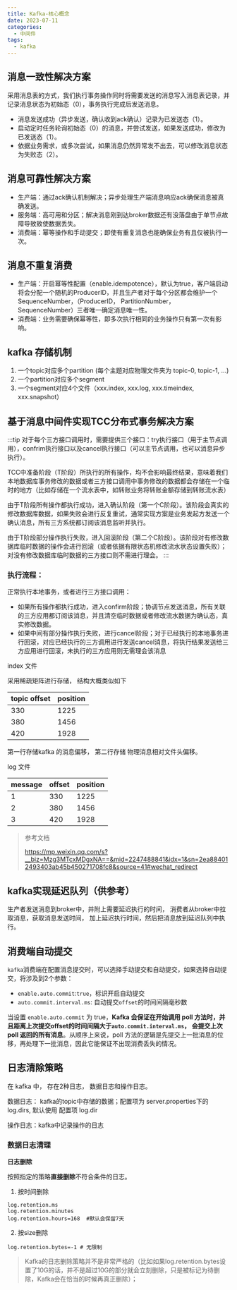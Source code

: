 ```yaml
---
title: Kafka-核心概念
date: 2023-07-11
categories:
  - 中间件
tags:
  - kafka
---
```


## 消息一致性解决方案

采用消息表的方式，我们执行事务操作同时将需要发送的消息写入消息表记录，并记录消息状态为初始态（0），事务执行完成后发送消息。
* 消息发送成功（异步发送，确认收到ack确认）记录为已发送态（1）。
* 启动定时任务轮询初始态（0）的消息，并尝试发送，如果发送成功，修改为已发送态（1）。
* 依据业务需求，或多次尝试，如果消息仍然异常发不出去，可以修改消息状态为失败态（2）。


## 消息可靠性解决方案

* 生产端：通过ack确认机制解决；异步处理生产端消息响应ack确保消息被真确发送。
* 服务端：高可用和分区；解决消息刚到达broker数据还有没落盘由于单节点故障导致致使数据丢失。
* 消费端：幂等操作和手动提交；即使有重复消息也能确保业务有且仅被执行一次。

## 消息不重复消费

* 生产端：开启幂等性配置（enable.idempotence），默认为true，客户端启动将会分配一个随机的ProducerID，并且生产者对于每个分区都会维护一个SequenceNumber，（ProducerID， PartitionNumber， SequenceNumber）三者唯一确定消息唯一性。
* 消费端：业务需要确保幂等性，即多次执行相同的业务操作只有第一次有影响。


## kafka 存储机制

1. 一个topic对应多个partition (每个主题对应物理文件夹为 topic-0, topic-1, ...)
2. 一个partition对应多个segment
3. 一个segment对应4个文件（xxx.index, xxx.log, xxx.timeindex, xxx.snapshot）


## 基于消息中间件实现TCC分布式事务解决方案

:::tip
对于每个三方接口调用时，需要提供三个接口：try执行接口（用于主节点调用），confrim执行接口以及cancel执行接口（可以主节点调用，也可以消息异步执行）。

TCC中准备阶段（T阶段）所执行的所有操作，均不会影响最终结果，意味着我们本地数据库事务修改的数据或者三方接口调用中事务修改的数据都会存储在一个临时的地方（比如存储在一个流水表中，如转账业务将转账金额存储到转账流水表）

由于T阶段所有操作都执行成功，进入确认阶段（第一个C阶段）。该阶段会真实的修改数据库数据，如果失败会进行反复重试，通常实现方案是业务发起方发送一个确认消息，所有三方系统都订阅该消息监听并执行。

由于T阶段部分操作执行失败，进入回滚阶段（第二个C阶段）。该阶段对有修改数据库临时数据的操作会进行回滚（或者依据有限状态机修改流水状态设置失败）；对没有修改数据库临时数据的三方接口则不需进行理会。
:::

### 执行流程：

正常执行本地事务，或者进行三方接口调用：
* 如果所有操作都执行成功，进入confirm阶段；协调节点发送消息，所有关联的三方应用都订阅该消息，并且清空临时数据或者修改流水数据为确认态，真实修改数据。
* 如果中间有部分操作执行失败，进行cancel阶段；对于已经执行的本地事务进行回滚，对应已经执行的三方调用进行发送cancel消息，将执行结果发送给三方应用进行回滚，未执行的三方应用则无需理会该消息


index 文件

采用稀疏矩阵进行存储， 结构大概类似如下

|topic offset|position|
|---|---|
|330|1225|
|380|1456|
|420|1928|

第一行存储kafka 的消息偏移， 第二行存储 物理消息相对文件头偏移。

log 文件

|message|offset|position|
|---|---|---|
|1|330|1225|
|2|380|1456|
|3|420|1928|

> 参考文档
>
> https://mp.weixin.qq.com/s?__biz=Mzg3MTcxMDgxNA==&mid=2247488841&idx=1&sn=2ea884012493403ab45b450271708fc8&source=41#wechat_redirect
>

## kafka实现延迟队列（供参考）

生产者发送消息到broker中，并附上需要延迟执行的时间， 消费者从broker中拉取消息，获取消息发送时间， 加上延迟执行时间，然后把消息放到延迟队列中执行。


## 消费端自动提交

`kafka`消费端在配置消息提交时，可以选择手动提交和自动提交，如果选择自动提交，将涉及到2个参数：

* `enable.auto.commit`:`true`，标识开启自动提交
* `auto.commit.interval.ms`: 自动提交`offset`的时间间隔毫秒数

当设置 `enable.auto.commit` 为 true，**Kafka 会保证在开始调用 poll 方法时，并且距离上次提交offset的时间间隔大于`auto.commit.interval.ms`， 会提交上次 poll 返回的所有消息**。从顺序上来说，poll 方法的逻辑是先提交上一批消息的位移，再处理下一批消息，因此它能保证不出现消费丢失的情况。


## 日志清除策略

在 kafka 中， 存在2种日志， 数据日志和操作日志。

数据日志： kafka的topic中存储的数据；配置项为 server.properties下的 log.dirs, 默认使用 配置项 log.dir

操作日志：kafka中记录操作的日志


### 数据日志清理

**日志删除**

按照指定的策略**直接删除**不符合条件的日志。

1. 按时间删除

```shell
log.retention.ms
log.retention.minutes
log.retention.hours=168  #默认会保留7天
```

2. 按size删除

```shell
log.retention.bytes=-1 # 无限制
```

> Kafka的日志删除策略并不是非常严格的（比如如果log.retention.bytes设置了10G的话，并不是超过10G的部分就会立刻删除，只是被标记为待删除，Kafka会在恰当的时候再真正删除）；

